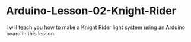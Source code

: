 # Arduino-Lesson-02-Knight-Rider
I will teach you how to make a Knight Rider light system using an Arduino board in this lesson.
